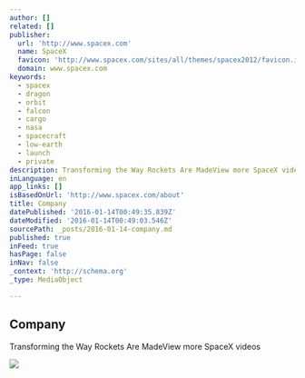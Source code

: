 ```yaml
---
author: []
related: []
publisher:
  url: 'http://www.spacex.com'
  name: SpaceX
  favicon: 'http://www.spacex.com/sites/all/themes/spacex2012/favicon.ico'
  domain: www.spacex.com
keywords:
  - spacex
  - dragon
  - orbit
  - falcon
  - cargo
  - nasa
  - spacecraft
  - low-earth
  - launch
  - private
description: Transforming the Way Rockets Are MadeView more SpaceX videos
inLanguage: en
app_links: []
isBasedOnUrl: 'http://www.spacex.com/about'
title: Company
datePublished: '2016-01-14T00:49:35.839Z'
dateModified: '2016-01-14T00:49:03.546Z'
sourcePath: _posts/2016-01-14-company.md
published: true
inFeed: true
hasPage: false
inNav: false
_context: 'http://schema.org'
_type: MediaObject

---
```

<article style=""><h1>Company</h1><p>Transforming the Way Rockets Are MadeView more SpaceX videos</p><img src="http://www.spacex.com/sites/spacex/files/styles/history_milestone_image_style/public/history_milestone_image/spacex_rogercarlson_img_9371.jpg?itok=iXV3jEUU" /></article>